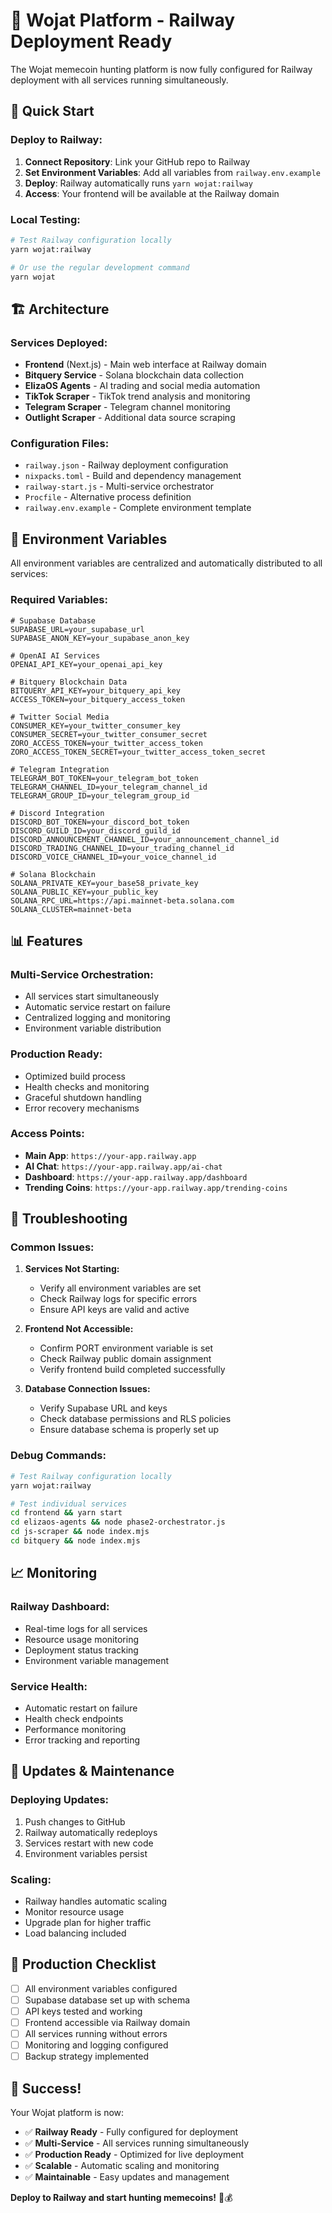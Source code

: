 # 🚂 Wojat Platform - Railway Deployment Ready

The Wojat memecoin hunting platform is now fully configured for Railway deployment with all services running simultaneously.

## 🚀 **Quick Start**

### **Deploy to Railway:**
1. **Connect Repository**: Link your GitHub repo to Railway
2. **Set Environment Variables**: Add all variables from `railway.env.example`
3. **Deploy**: Railway automatically runs `yarn wojat:railway`
4. **Access**: Your frontend will be available at the Railway domain

### **Local Testing:**
```bash
# Test Railway configuration locally
yarn wojat:railway

# Or use the regular development command
yarn wojat
```

## 🏗️ **Architecture**

### **Services Deployed:**
- **Frontend** (Next.js) - Main web interface at Railway domain
- **Bitquery Service** - Solana blockchain data collection
- **ElizaOS Agents** - AI trading and social media automation
- **TikTok Scraper** - TikTok trend analysis and monitoring
- **Telegram Scraper** - Telegram channel monitoring
- **Outlight Scraper** - Additional data source scraping

### **Configuration Files:**
- `railway.json` - Railway deployment configuration
- `nixpacks.toml` - Build and dependency management
- `railway-start.js` - Multi-service orchestrator
- `Procfile` - Alternative process definition
- `railway.env.example` - Complete environment template

## 🔧 **Environment Variables**

All environment variables are centralized and automatically distributed to all services:

### **Required Variables:**
```env
# Supabase Database
SUPABASE_URL=your_supabase_url
SUPABASE_ANON_KEY=your_supabase_anon_key

# OpenAI AI Services
OPENAI_API_KEY=your_openai_api_key

# Bitquery Blockchain Data
BITQUERY_API_KEY=your_bitquery_api_key
ACCESS_TOKEN=your_bitquery_access_token

# Twitter Social Media
CONSUMER_KEY=your_twitter_consumer_key
CONSUMER_SECRET=your_twitter_consumer_secret
ZORO_ACCESS_TOKEN=your_twitter_access_token
ZORO_ACCESS_TOKEN_SECRET=your_twitter_access_token_secret

# Telegram Integration
TELEGRAM_BOT_TOKEN=your_telegram_bot_token
TELEGRAM_CHANNEL_ID=your_telegram_channel_id
TELEGRAM_GROUP_ID=your_telegram_group_id

# Discord Integration
DISCORD_BOT_TOKEN=your_discord_bot_token
DISCORD_GUILD_ID=your_discord_guild_id
DISCORD_ANNOUNCEMENT_CHANNEL_ID=your_announcement_channel_id
DISCORD_TRADING_CHANNEL_ID=your_trading_channel_id
DISCORD_VOICE_CHANNEL_ID=your_voice_channel_id

# Solana Blockchain
SOLANA_PRIVATE_KEY=your_base58_private_key
SOLANA_PUBLIC_KEY=your_public_key
SOLANA_RPC_URL=https://api.mainnet-beta.solana.com
SOLANA_CLUSTER=mainnet-beta
```

## 📊 **Features**

### **Multi-Service Orchestration:**
- All services start simultaneously
- Automatic service restart on failure
- Centralized logging and monitoring
- Environment variable distribution

### **Production Ready:**
- Optimized build process
- Health checks and monitoring
- Graceful shutdown handling
- Error recovery mechanisms

### **Access Points:**
- **Main App**: `https://your-app.railway.app`
- **AI Chat**: `https://your-app.railway.app/ai-chat`
- **Dashboard**: `https://your-app.railway.app/dashboard`
- **Trending Coins**: `https://your-app.railway.app/trending-coins`

## 🚨 **Troubleshooting**

### **Common Issues:**

1. **Services Not Starting:**
   - Verify all environment variables are set
   - Check Railway logs for specific errors
   - Ensure API keys are valid and active

2. **Frontend Not Accessible:**
   - Confirm PORT environment variable is set
   - Check Railway public domain assignment
   - Verify frontend build completed successfully

3. **Database Connection Issues:**
   - Verify Supabase URL and keys
   - Check database permissions and RLS policies
   - Ensure database schema is properly set up

### **Debug Commands:**
```bash
# Test Railway configuration locally
yarn wojat:railway

# Test individual services
cd frontend && yarn start
cd elizaos-agents && node phase2-orchestrator.js
cd js-scraper && node index.mjs
cd bitquery && node index.mjs
```

## 📈 **Monitoring**

### **Railway Dashboard:**
- Real-time logs for all services
- Resource usage monitoring
- Deployment status tracking
- Environment variable management

### **Service Health:**
- Automatic restart on failure
- Health check endpoints
- Performance monitoring
- Error tracking and reporting

## 🔄 **Updates & Maintenance**

### **Deploying Updates:**
1. Push changes to GitHub
2. Railway automatically redeploys
3. Services restart with new code
4. Environment variables persist

### **Scaling:**
- Railway handles automatic scaling
- Monitor resource usage
- Upgrade plan for higher traffic
- Load balancing included

## 🎯 **Production Checklist**

- [ ] All environment variables configured
- [ ] Supabase database set up with schema
- [ ] API keys tested and working
- [ ] Frontend accessible via Railway domain
- [ ] All services running without errors
- [ ] Monitoring and logging configured
- [ ] Backup strategy implemented

## 🎉 **Success!**

Your Wojat platform is now:
- ✅ **Railway Ready** - Fully configured for deployment
- ✅ **Multi-Service** - All services running simultaneously
- ✅ **Production Ready** - Optimized for live deployment
- ✅ **Scalable** - Automatic scaling and monitoring
- ✅ **Maintainable** - Easy updates and management

**Deploy to Railway and start hunting memecoins!** 🚀💰
